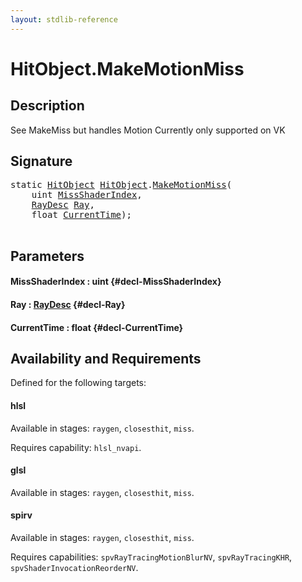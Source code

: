 ```yaml
---
layout: stdlib-reference
---
```


# HitObject\.MakeMotionMiss

## Description

See MakeMiss but handles Motion
Currently only supported on VK




## Signature 

<pre>
<span class='code_keyword'>static</span> <a href="/stdlib-reference/types/hitobject-03/index" class="code_type">HitObject</a> <a href="/stdlib-reference/types/hitobject-03/index" class="code_type">HitObject</a>.<a href="/stdlib-reference/types/hitobject-03/makemotionmiss-04a">MakeMotionMiss</a>(
    <span class="code_keyword">uint</span> <a href="/stdlib-reference/types/hitobject-03/makemotionmiss-04a#decl-MissShaderIndex" class="code_param">MissShaderIndex</a>,
    <a href="/stdlib-reference/types/raydesc-03/index" class="code_type">RayDesc</a> <a href="/stdlib-reference/types/hitobject-03/makemotionmiss-04a#decl-Ray" class="code_param">Ray</a>,
    <span class="code_keyword">float</span> <a href="/stdlib-reference/types/hitobject-03/makemotionmiss-04a#decl-CurrentTime" class="code_param">CurrentTime</a>);

</pre>

## Parameters

#### MissShaderIndex  : uint {#decl-MissShaderIndex}
#### Ray  : [RayDesc](/stdlib-reference/types/raydesc-03/index) {#decl-Ray}
#### CurrentTime  : float {#decl-CurrentTime}

## Availability and Requirements

Defined for the following targets:

#### hlsl
Available in stages: `raygen`, `closesthit`, `miss`.

Requires capability: `hlsl_nvapi`.
#### glsl
Available in stages: `raygen`, `closesthit`, `miss`.

#### spirv
Available in stages: `raygen`, `closesthit`, `miss`.

Requires capabilities: `spvRayTracingMotionBlurNV`, `spvRayTracingKHR`, `spvShaderInvocationReorderNV`.


